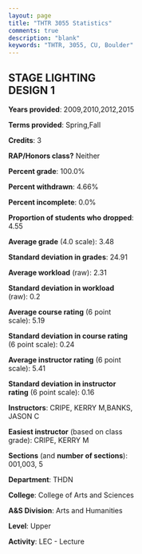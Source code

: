 ```yaml
---
layout: page
title: "THTR 3055 Statistics"
comments: true
description: "blank"
keywords: "THTR, 3055, CU, Boulder"
--- 
```

<head>
<script src="https://ajax.googleapis.com/ajax/libs/jquery/2.1.3/jquery.min.js"></script>
<script src="https://dl.dropboxusercontent.com/s/pc42nxpaw1ea4o9/highcharts.js?dl=0"></script>
<!-- <script src="../assets/js/highcharts.js"></script> -->
<style type="text/css">@font-face {
	font-family: "Bebas Neue";
	src: url(https://www.filehosting.org/file/details/544349/BebasNeue%20Regular.otf) format("opentype");
	}
	h1.Bebas { 
		font-family: "Bebas Neue", Verdana, Tahoma;
	}
</style>
</head>
<body>
	<div id="container" style="float: right; width: 45%; height: 88%; margin-left: 2.5%; margin-right: 2.5%;"></div>
	<script language="JavaScript">
		$(document).ready(function() {
		var chart = {type: 'column'};
		var title = {text: 'Grade Distribution'};
		var xAxis = {categories: ['A','B','C','D','F'],crosshair: true};
		var yAxis = {min: 0,title: {text: 'Percentage'}};
		var tooltip = {headerFormat: '<center><b><span style="font-size:20px">{point.key}</span></b></center>',
		               pointFormat: '<td style="padding:0"><b>{point.y:.1f}%</b></td>',
		               footerFormat: '</table>',shared: true,useHTML: true};
		var plotOptions = {column: {pointPadding: 0.0,borderWidth: 0}};  
		var credits = {enabled: false};var series= [{name: 'Percent',data: [58.33,39.29,2.38,0.0,0.0,]}];
		var json = {};
		json.chart = chart;
		json.title = title;
		json.tooltip = tooltip;
		json.xAxis = xAxis;
		json.yAxis = yAxis;  
		json.series = series;
		json.plotOptions = plotOptions;  
		json.credits = credits;
		$('#container').highcharts(json);
	});
	</script>
</body>
			   
## STAGE LIGHTING DESIGN 1

**Years provided**: 2009,2010,2012,2015

**Terms provided**: Spring,Fall

**Credits**: 3

**RAP/Honors class?** Neither

**Percent grade**: 100.0%

**Percent withdrawn**: 4.66%

**Percent incomplete**: 0.0%

**Proportion of students who dropped**: 4.55

**Average grade** (4.0 scale): 3.48

**Standard deviation in grades**: 24.91

**Average workload** (raw): 2.31

**Standard deviation in workload** (raw): 0.2

**Average course rating** (6 point scale): 5.19

**Standard deviation in course rating** (6 point scale): 0.24

**Average instructor rating** (6 point scale): 5.41

**Standard deviation in instructor rating** (6 point scale): 0.16

**Instructors**: CRIPE, KERRY M,BANKS, JASON C

**Easiest instructor** (based on class grade): CRIPE, KERRY M

**Sections** (and **number of sections**): 001,003, 5

**Department**: THDN

**College**: College of Arts and Sciences

**A&S Division**: Arts and Humanities

**Level**: Upper

**Activity**: LEC - Lecture